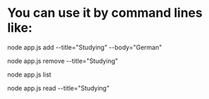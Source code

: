 <h1>You can use it by command lines like:</h1>

<p>node app.js add --title="Studying" --body="German"</p>
<p>node app.js remove --title="Studying"</p>
<p>node app.js list</p>
<p>node app.js read --title="Studying"</p>
